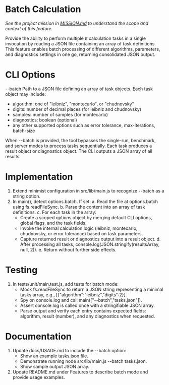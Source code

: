 # Batch Calculation

_See the project mission in [MISSION.md](../MISSION.md) to understand the scope and context of this feature._

Provide the ability to perform multiple π calculation tasks in a single invocation by reading a JSON file containing an array of task definitions. This feature enables batch processing of different algorithms, parameters, and diagnostics settings in one go, returning consolidated JSON output.

# CLI Options

--batch <filepath>  Path to a JSON file defining an array of task objects. Each task object may include:
  - algorithm: one of "leibniz", "montecarlo", or "chudnovsky"
  - digits: number of decimal places (for leibniz and chudnovsky)
  - samples: number of samples (for montecarlo)
  - diagnostics: boolean (optional)
  - any other supported options such as error tolerance, max-iterations, batch-size

When --batch is provided, the tool bypasses the single-run, benchmark, and server modes to process tasks sequentially. Each task produces a result object or diagnostics object. The CLI outputs a JSON array of all results.

# Implementation

1. Extend minimist configuration in src/lib/main.js to recognize --batch as a string option.
2. In main(), detect options.batch. If set:
   a. Read the file at options.batch using fs.readFileSync.
   b. Parse the content into an array of task definitions.
   c. For each task in the array:
      - Create a scoped options object by merging default CLI options, global flags, and the task fields.
      - Invoke the internal calculation logic (leibniz, montecarlo, chudnovsky, or error tolerance) based on task parameters.
      - Capture returned result or diagnostics output into a result object.
   d. After processing all tasks, console.log(JSON.stringify(resultsArray, null, 2)).
   e. Return without further side effects.

# Testing

1. In tests/unit/main.test.js, add tests for batch mode:
   - Mock fs.readFileSync to return a JSON string representing a minimal tasks array, e.g., [{"algorithm":"leibniz","digits":2}].
   - Spy on console.log and call main(["--batch","tasks.json"]).
   - Assert console.log is called once with a stringifiable JSON array.
   - Parse output and verify each entry contains expected fields: algorithm, result (number), and any diagnostics when requested.

# Documentation

1. Update docs/USAGE.md to include the --batch option:
   - Show an example tasks.json file.
   - Demonstrate running node src/lib/main.js --batch tasks.json.
   - Show sample output JSON array.
2. Update README.md under Features to describe batch mode and provide usage examples.
